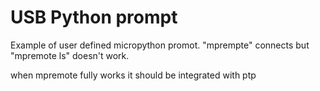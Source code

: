 # USB Python prompt

Example of user defined micropython promot.
"mprempte" connects but "mpremote ls" doesn't work.

when mpremote fully works it should be integrated
with ptp
